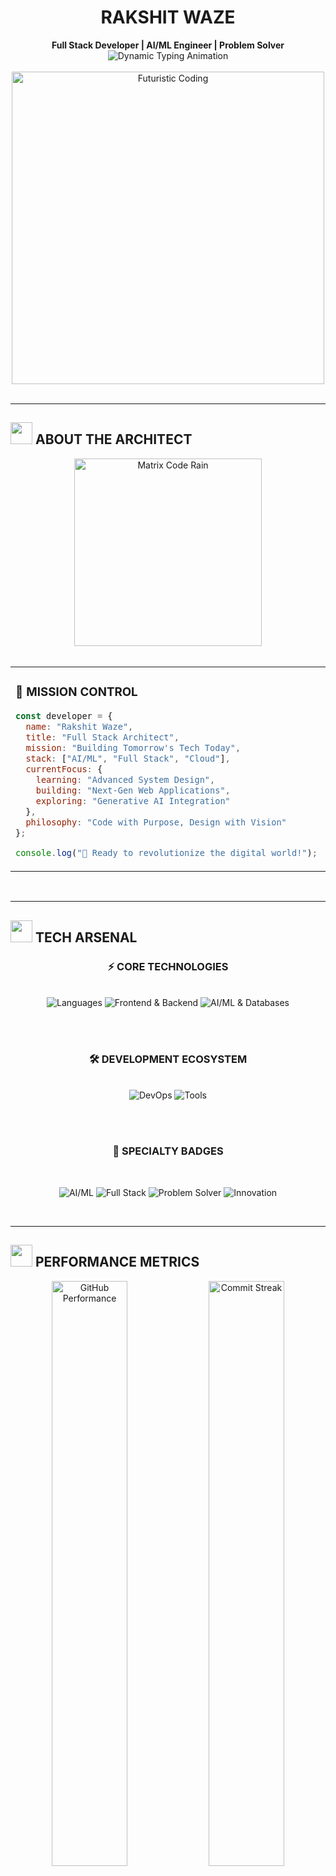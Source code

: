 # <div align="center">RAKSHIT WAZE</div>
<div align="center"><strong>Full Stack Developer | AI/ML Engineer | Problem Solver</strong></div>

<div align="center">
  <img src="https://readme-typing-svg.herokuapp.com?font=JetBrains+Mono&weight=600&size=24&duration=3000&pause=1000&color=00D9FF&background=00000000&center=true&vCenter=true&multiline=true&repeat=true&width=600&height=100&lines=🤖+AI%2FML+%26+Deep+Learning+Expert;💻+Full+Stack+Development+Mastery;🎯+Turning+Ideas+into+Reality" alt="Dynamic Typing Animation" />
</div>

<br/>

<div align="center">
  <img src="https://user-images.githubusercontent.com/74038190/225813708-98b745f2-7d22-48cf-9150-083f1b00d6c9.gif" width="500" alt="Futuristic Coding"/>
</div>

<br/>

---

## <img src="https://user-images.githubusercontent.com/74038190/216122041-518ac897-8d92-4c6b-9b3f-ca01dcaf38ee.png" width="35" /> **ABOUT THE ARCHITECT**

<div align="center">
  <img src="https://user-images.githubusercontent.com/74038190/212749447-bfb7e725-6987-49d9-ae85-2015e3e7cc41.gif" width="300" alt="Matrix Code Rain"/>
</div>

<br/>

<table align="center">
<tr>
<td valign="top" width="50%">

### 🎯 **MISSION CONTROL**
```javascript
const developer = {
  name: "Rakshit Waze",
  title: "Full Stack Architect",
  mission: "Building Tomorrow's Tech Today",
  stack: ["AI/ML", "Full Stack", "Cloud"],
  currentFocus: {
    learning: "Advanced System Design",
    building: "Next-Gen Web Applications",
    exploring: "Generative AI Integration"
  },
  philosophy: "Code with Purpose, Design with Vision"
};

console.log("🚀 Ready to revolutionize the digital world!");
```

</td>
<td valign="top" width="50%">

### 🔥 **POWER STATS**
```python
class EliteDeveloper:
    def __init__(self):
        self.experience = "Full Stack Mastery"
        self.specialization = ["AI/ML", "React", "Node.js"]
        self.mindset = "Innovation First"
        self.goal = "Build Scalable Solutions"
        
    def current_status(self):
        return {
            "status": "🔥 Crushing Code Daily",
            "mode": "🚀 Innovation Mode",
            "next_milestone": "AI-Powered Applications"
        }
```

</td>
</tr>
</table>

<br/>

---

## <img src="https://user-images.githubusercontent.com/74038190/212257467-871d32b7-e401-42e8-a166-fcfd7baa4c6b.gif" width="35"> **TECH ARSENAL**

<div align="center">

### **⚡ CORE TECHNOLOGIES**
<br/>

<img src="https://skillicons.dev/icons?i=python,javascript,typescript,java,cpp&theme=dark" alt="Languages" />
<img src="https://skillicons.dev/icons?i=react,nodejs,express,nextjs,tailwind&theme=dark" alt="Frontend & Backend" />
<img src="https://skillicons.dev/icons?i=pytorch,tensorflow,mongodb,postgres,redis&theme=dark" alt="AI/ML & Databases" />

<br/><br/>

### **🛠️ DEVELOPMENT ECOSYSTEM**
<br/>

<img src="https://skillicons.dev/icons?i=git,github,docker,kubernetes,aws&theme=dark" alt="DevOps" />
<img src="https://skillicons.dev/icons?i=vscode,linux,postman,figma,vercel&theme=dark" alt="Tools" />

<br/><br/>

### **🎨 SPECIALTY BADGES**
<br/>

![AI/ML](https://img.shields.io/badge/AI%2FML-Expert-00D9FF?style=for-the-badge&logo=tensorflow&logoColor=white&labelColor=000)
![Full Stack](https://img.shields.io/badge/Full%20Stack-Architect-FF6B6B?style=for-the-badge&logo=react&logoColor=white&labelColor=000)
![Problem Solver](https://img.shields.io/badge/Problem-Solver-4ECDC4?style=for-the-badge&logo=leetcode&logoColor=white&labelColor=000)
![Innovation](https://img.shields.io/badge/Innovation-Driven-FFE66D?style=for-the-badge&logo=lightbulb&logoColor=white&labelColor=000)

</div>

<br/>

---

## <img src="https://user-images.githubusercontent.com/74038190/216122069-5b8169d7-1d8e-4a13-b245-a8e4176c99f8.png" width="35"> **PERFORMANCE METRICS**

<div align="center">
  
<img width="49%" src="https://github-readme-stats.vercel.app/api?username=wazer24&show_icons=true&theme=radical&hide_border=true&count_private=true&include_all_commits=true&ring_color=00D9FF&text_color=00D9FF&icon_color=00D9FF&title_color=FF6B6B&bg_color=0D1117" alt="GitHub Performance"/>
<img width="49%" src="https://github-readme-streak-stats.herokuapp.com/?user=wazer24&theme=radical&hide_border=true&ring=00D9FF&fire=FF6B6B&currStreakLabel=00D9FF&background=0D1117" alt="Commit Streak"/>

<br/><br/>

<img width="55%" src="https://github-readme-stats.vercel.app/api/top-langs/?username=wazer24&layout=donut-vertical&theme=radical&hide_border=true&title_color=FF6B6B&text_color=00D9FF&bg_color=0D1117" alt="Language Mastery"/>

<br/><br/>

<img width="90%" src="https://github-readme-activity-graph.vercel.app/graph?username=wazer24&bg_color=0D1117&color=00D9FF&line=FF6B6B&point=00D9FF&area=true&hide_border=true&custom_title=🚀%20CONTRIBUTION%20DOMINATION%20GRAPH" alt="Activity Domination"/>

</div>

<br/>

---

## <img src="https://user-images.githubusercontent.com/74038190/216122065-2f028bae-25d6-4a3c-bc9f-175394ed5011.png" width="35"> **ACHIEVEMENTS UNLOCKED**

<div align="center">
  <img width="90%" src="https://github-profile-trophy.vercel.app/?username=wazer24&theme=radical&no-frame=true&no-bg=false&margin-w=15&row=2&column=4&title=Commits,Repositories,Stars,Followers,PullRequest,Issues" alt="Achievement Trophies"/>
</div>

<br/>

---

## <img src="https://user-images.githubusercontent.com/74038190/212284158-e840e285-664b-44d7-b79b-e264b5e54825.gif" width="35"> **FEATURED PROJECTS**

<div align="center">
  
### 🚀 **PROJECT SHOWCASE**
*Replace with your actual projects - each should include:*
- **Project Name** | **Tech Stack** | **[Live Demo](link)** | **[Source Code](link)**
- Brief impact description and key features

<br/>

<table>
<tr>
<td align="center" width="33%">
<img src="https://user-images.githubusercontent.com/74038190/212749695-6c0c4b9c-8244-44ba-9659-e8d5acf5b90d.gif" width="100"/><br/>
<b>🤖 AI Project</b><br/>
<i>Next-Gen Intelligence</i>
</td>
<td align="center" width="33%">
<img src="https://user-images.githubusercontent.com/74038190/212749171-b84692a8-2b04-4e3b-93ca-ac14705da224.gif" width="100"/><br/>
<b>🌐 Web Application</b><br/>
<i>Modern Full Stack</i>
</td>
<td align="center" width="33%">
<img src="https://user-images.githubusercontent.com/74038190/212749447-bfb7e725-6987-49d9-ae85-2015e3e7cc41.gif" width="100"/><br/>
<b>📊 Data Project</b><br/>
<i>Insights & Analytics</i>
</td>
</tr>
</table>

</div>

<br/>

---

## <img src="https://user-images.githubusercontent.com/74038190/212284087-bbe7e430-757e-4901-90bf-4cd2ce3e1852.gif" width="35"> **CONNECT WITH THE ARCHITECT**

<div align="center">
  
### 🌟 **PROFESSIONAL NETWORK**
<br/>

<a href="https://linkedin.com/in/yourprofile" target="_blank">
  <img src="https://img.shields.io/badge/LinkedIn-0077B5?style=for-the-badge&logo=linkedin&logoColor=white&labelColor=0077B5" alt="LinkedIn" />
</a>
<a href="mailto:your.email@example.com" target="_blank">
  <img src="https://img.shields.io/badge/Email-D14836?style=for-the-badge&logo=gmail&logoColor=white&labelColor=D14836" alt="Email" />
</a>
<a href="https://instagram.com/rakshitwaze" target="_blank">
  <img src="https://img.shields.io/badge/Instagram-E4405F?style=for-the-badge&logo=instagram&logoColor=white&labelColor=E4405F" alt="Instagram" />
</a>
<a href="https://twitter.com/yourhandle" target="_blank">
  <img src="https://img.shields.io/badge/Twitter-1DA1F2?style=for-the-badge&logo=twitter&logoColor=white&labelColor=1DA1F2" alt="Twitter" />
</a>

<br/><br/>

### 📊 **IMPACT METRICS**
<img src="https://komarev.com/ghpvc/?username=wazer24&style=for-the-badge&color=00D9FF&label=PROFILE+IMPACT" alt="Profile Views"/>
<img src="https://img.shields.io/github/followers/wazer24?style=for-the-badge&color=FF6B6B&labelColor=0D1117&label=FOLLOWERS" alt="Followers"/>
<img src="https://img.shields.io/github/stars/wazer24?style=for-the-badge&color=FFE66D&labelColor=0D1117&label=TOTAL+STARS" alt="Stars"/>

</div>

<br/>

---

<div align="center">

<img src="https://user-images.githubusercontent.com/74038190/212749447-bfb7e725-6987-49d9-ae85-2015e3e7cc41.gif" width="400"/>

<br/><br/>

### 🎯 **"Innovation distinguishes between a leader and a follower."** - *Steve Jobs*

<br/>

### 💫 **Ready to build the impossible? Let's connect and create magic!**

<br/>

<img src="https://user-images.githubusercontent.com/74038190/212284158-e840e285-664b-44d7-b79b-e264b5e54825.gif" width="300"/>

</div>

<br/>

![Footer](https://capsule-render.vercel.app/api?type=waving&color=gradient&customColorList=0,2,2,5,30,72&height=200&section=footer&animation=twinkling)



i want good representation of my skills as i gave in my resume and showcase them in this read me md code properly
